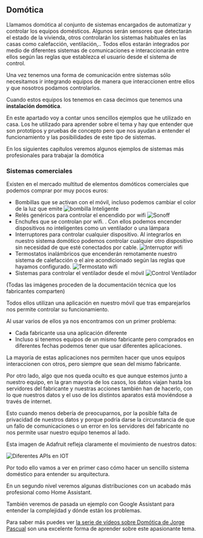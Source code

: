 ## Domótica

Llamamos domótica al conjunto de sistemas encargados de automatizar y controlar los equipos domésticos. Algunos serán sensores que detectarán el estado de la vivienda, otros controlarán los sistemas habituales en las casas como calefacción, ventilación,.. Todos ellos estarán integrados por medio de diferentes sistemas de comunicaciones e interaccionarán entre ellos según las reglas que establezca el usuario desde el sistema de control. 

Una vez tenemos una forma de comunicación entre sistemas sólo necesitamos ir integrando equipos de manera que interaccionen entre ellos y que  nosotros podamos controlarlos.

Cuando estos equipos los tenemos en casa decimos que tenemos una **instalación domótica**.

En este apartado voy a contar unos sencillos ejemplos que he utilizado en casa. Los he utilizado para aprender sobre el tema y hay que entender que son prototipos y pruebas de concepto pero que nos ayudan a entender el funcionamiento y las posibilidades de este tipo de sistemas.

En los siguientes capítulos veremos algunos ejemplos de sistemas más profesionales para trabajar la domótica

### Sistemas comerciales

Existen en el mercado multitud de elementos domóticos comerciales que podemos comprar por muy pocos euros:

* Bombillas que se activan con el móvil, incluso podemos cambiar el color de la luz que emite
![bombilla Inteligente](./images/bombillaInteligente.jpg)
* Relés genéricos para controlar el encendido por wifi 
![Sonoff](./images/sonoff.jpg)
* Enchufes que se controlan por wifi. . Con ellos podemos encender dispositivos no inteligentes como un ventilador o una lámpara
* Interruptores para controlar cualquier dispositivo. Al integrarlos en nuestro sistema domótico podemos controlar cualquier otro dispositivo sin necesidad de que esté conectados por cable.
![Interruptor wifi](./images/41Kw-b1FimL.jpg)
* Termostatos inalámbricos que encenderán remotamente nuestro sistema de calefacción o el aire acondicionado según las reglas que hayamos configurado. 
![Termostato wifi](./images/en-HTW-31-WKT19-WF--1-.jpg)
* Sistemas para controlar el ventilador desde el móvil
![Control Ventilador](./images/ControlVentilador.jpg)

(Todas las imágenes proceden de la documentación técnica que los fabricantes comparten)

Todos ellos utilizan una aplicación en nuestro móvil que tras emparejarlos nos permite controlar su funcionamiento. 

Al usar varios de ellos ya nos encontramos con un primer problema:

* Cada fabricante usa una aplicación diferente
* Incluso si tenemos equipos de un mismo fabricante pero comprados en diferentes fechas podemos tener que usar diferentes aplicaciones.

La mayoría de estas aplicaciones nos permiten hacer que unos equipos interaccionen con otros, pero siempre que sean del mismo fabricante.

Por otro lado, algo que nos queda oculto es que aunque estemos junto a nuestro equipo, en la gran mayoría de los casos, los datos viajan hasta los servidores del fabricante y nuestras acciones también han de hacerlo, con lo que nuestros datos y el uso de los distintos aparatos está moviéndose a través de internet. 

 Esto cuando menos debería de preocuparnos, por la posible falta de privacidad de nuestros datos y porque podría darse la circunstancia de que un fallo de comunicaciones o un error en los servidores del fabricante no nos permite usar nuestro equipo tenemos al lado.

Esta imagen de Adafruit refleja claramente el movimiento de nuestros datos:

![Diferentes APIs en IOT](./images/internet_of_things___iot_Network_APIs.png)

Por todo ello vamos a ver en primer caso cómo hacer un sencillo sistema doméstico para entender su arquitectura.

En un segundo nivel veremos algunas distribuciones con un acabado más profesional como Home Assistant.

También veremos de pasada un ejemplo con Google Assistant para entender la complejidad y dónde están los problemas.


Para saber más puedes ver [la serie de vídeos sobre Domótica de Jorge Pascual](https://www.youtube.com/watch?v=IQLFgVg4TjM&list=PLFe_vhJmgS_51XlV_a5Atl1Re4fJA_b-d) son una excelente forma de aprender sobre este apasionante tema.

